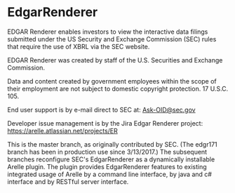 # EdgarRenderer
EDGAR Renderer enables investors to view the interactive data filings submitted under the US Security and Exchange Commission 
(SEC) rules that require the use of XBRL via the SEC website. 

EDGAR Renderer was created by staff of the U.S. Securities and Exchange Commission. 

Data and content created by government employees within the scope of their employment are not subject to 
domestic copyright protection. 17 U.S.C. 105.

End user support is by e-mail direct to SEC at: Ask-OID@sec.gov

Developer issue management is by the Jira Edgar Renderer project: https://arelle.atlassian.net/projects/ER

This is the master branch, as originally contributed by SEC.  (The edgr171 branch has been in production use since 3/13/2017.)
The subsequent branches reconfigure SEC's EdgarRenderer as a dynamically installable Arelle plugin.  The plugin provides EdgarRenderer features to existing integrated usage of Arelle by a command line interface, by java and c# interface and by RESTful server interface.
